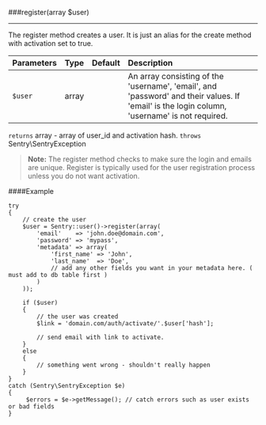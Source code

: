 <a id="register" href="#"></a>
###register(array $user)

----------

The register method creates a user. It is just an alias for the create method with activation set to true.

Parameters                   | Type            | Default       | Description
:--------------------------- | :-------------: | :------------ | :--------------
`$user`                      | array           |               | An array consisting of the 'username', 'email', and 'password' and their values. If 'email' is the login column, 'username' is not required.

`returns` array - array of user_id and activation hash. `throws` Sentry\SentryException

> **Note:** The register method checks to make sure the login and emails are unique. Register is typically used for the user registration process unless you do not want activation.

####Example

	try
	{
	    // create the user
	    $user = Sentry::user()->register(array(
	        'email'    => 'john.doe@domain.com',
	    	'password' => 'mypass',
	    	'metadata' => array(
	    		'first_name' => 'John',
	    		'last_name'  => 'Doe',
	    		// add any other fields you want in your metadata here. ( must add to db table first )
	    	)
	    ));

	    if ($user)
	    {
	        // the user was created
	        $link = 'domain.com/auth/activate/'.$user['hash'];

	        // send email with link to activate.
	    }
	    else
	    {
	        // something went wrong - shouldn't really happen
	    }
	}
	catch (Sentry\SentryException $e)
	{
	     $errors = $e->getMessage(); // catch errors such as user exists or bad fields
	}
